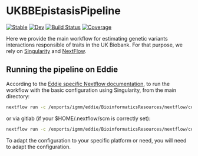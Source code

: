 # UKBBEpistasisPipeline

[![Stable](https://img.shields.io/badge/docs-stable-blue.svg)](https://olivierlabayle.github.io/UKBBEpistasisPipeline.jl/stable)
[![Dev](https://img.shields.io/badge/docs-dev-blue.svg)](https://olivierlabayle.github.io/UKBBEpistasisPipeline.jl/dev)
[![Build Status](https://github.com/olivierlabayle/UKBBEpistasisPipeline.jl/workflows/CI/badge.svg)](https://github.com/olivierlabayle/UKBBEpistasisPipeline.jl/actions)
[![Coverage](https://codecov.io/gh/olivierlabayle/UKBBEpistasisPipeline.jl/branch/master/graph/badge.svg)](https://codecov.io/gh/olivierlabayle/UKBBEpistasisPipeline.jl)

Here we provide the main workflow for estimating genetic variants interactions responsible of traits in the UK Biobank. For that purpose, we rely on [Singularity](https://sylabs.io/guides/3.0/user-guide/quick_start.html) and [NextFlow](https://www.nextflow.io/).

## Running the pipeline on Eddie

According to the [Eddie specific Nextflow documentation](https://www.wiki.ed.ac.uk/display/ResearchServices/Bioinformatics), to run the workflow with the basic configuration using Singularity, from the main directory:

```bash
nextflow run -c /exports/igmm/eddie/BioinformaticsResources/nextflow/config/eddie.config main.nf
```

or via gitlab (if your $HOME/.nextflow/scm is correctly set):

```bash
nextflow run -c /exports/igmm/eddie/BioinformaticsResources/nextflow/config/eddie.config tfomics/EstimationPipeline -hub uoegitlab
```

To adapt the configuration to your specific platform or need, you will need to adapt the configuration.